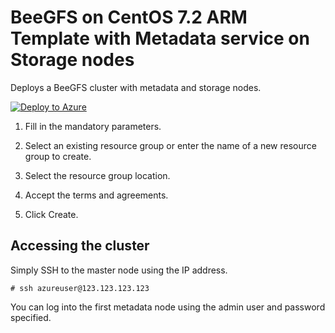 # BeeGFS on CentOS 7.2 ARM Template with Metadata service on Storage nodes

Deploys a BeeGFS cluster with metadata and storage nodes.

<a href="https://portal.azure.com/#create/Microsoft.Template/uri/https%3A%2F%2Fraw.githubusercontent.com%2Fsrhoods-rms%2Fhpc%2Fmaster%2Fbeegfs-shared-on-centos7.2%2Fazuredeploy.json" target="_blank">
   <img alt="Deploy to Azure" src="http://azuredeploy.net/deploybutton.png"/>
</a>

1. Fill in the mandatory parameters.

2. Select an existing resource group or enter the name of a new resource group to create.

3. Select the resource group location.

4. Accept the terms and agreements.

5. Click Create.

## Accessing the cluster

Simply SSH to the master node using the IP address.

```
# ssh azureuser@123.123.123.123
```

You can log into the first metadata node using the admin user and password specified.